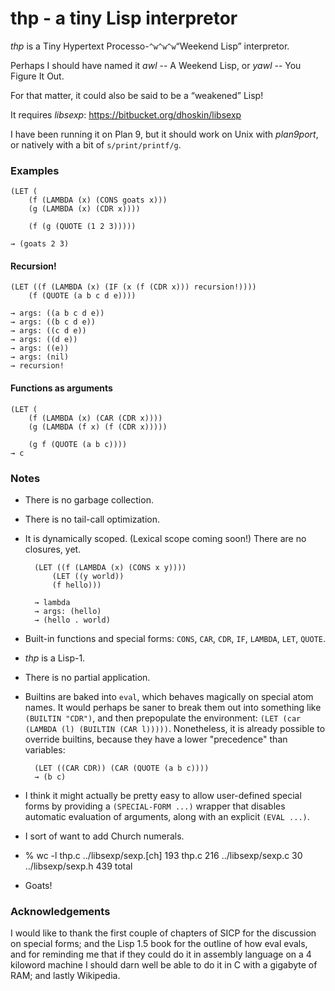 # thp - a tiny Lisp interpretor

*thp* is a Tiny Hypertext Processo-`^w^w^w`“Weekend Lisp” interpretor.

Perhaps I should have named it *awl* -- A Weekend Lisp, or *yawl* -- You Figure It Out.

For that matter, it could also be said to be a “weakened” Lisp!

It requires *libsexp*:
https://bitbucket.org/dhoskin/libsexp

I have been running it on Plan 9, but it should work on Unix with *plan9port*,
or natively with a bit of `s/print/printf/g`.

### Examples

	(LET (
		(f (LAMBDA (x) (CONS goats x)))
		(g (LAMBDA (x) (CDR x))))
	
		(f (g (QUOTE (1 2 3)))))
	
	→ (goats 2 3)

#### Recursion!

	(LET ((f (LAMBDA (x) (IF (x (f (CDR x))) recursion!))))
		(f (QUOTE (a b c d e))))
	
	→ args: ((a b c d e))
	→ args: ((b c d e))
	→ args: ((c d e))
	→ args: ((d e))
	→ args: ((e))
	→ args: (nil)
	→ recursion!

#### Functions as arguments

	(LET (
		(f (LAMBDA (x) (CAR (CDR x))))
		(g (LAMBDA (f x) (f (CDR x)))))
	
		(g f (QUOTE (a b c))))
	→ c

### Notes

* There is no garbage collection.
* There is no tail-call optimization.
* It is dynamically scoped. (Lexical scope coming soon!)  There are no closures, yet.

		(LET ((f (LAMBDA (x) (CONS x y))))
			(LET ((y world))
			(f hello)))
	
		→ lambda
		→ args: (hello)
		→ (hello . world)

* Built-in functions and special forms:
`CONS`, `CAR`, `CDR`, `IF`, `LAMBDA`, `LET`, `QUOTE`.
* *thp* is a Lisp-1.
* There is no partial application.
* Builtins are baked into `eval`, which behaves magically on special atom names.
It would perhaps be saner to break them out into something like `(BUILTIN "CDR")`,
and then prepopulate the environment: `(LET (car (LAMBDA (l) (BUILTIN (CAR l)))))`.
Nonetheless, it is already possible to override builtins,
because they have a lower "precedence" than variables:

		(LET ((CAR CDR)) (CAR (QUOTE (a b c))))
		→ (b c)

* I think it might actually be pretty easy to allow user-defined special forms
by providing a `(SPECIAL-FORM ...)` wrapper that disables automatic evaluation of arguments,
along with an explicit `(EVAL ...)`.
* I sort of want to add Church numerals.

* 
	% wc -l thp.c ../libsexp/sexp.[ch]
		193 thp.c
		216 ../libsexp/sexp.c
		 30 ../libsexp/sexp.h
		439 total

* Goats!

### Acknowledgements

I would like to thank the first couple of chapters of SICP
for the discussion on special forms;
and the Lisp 1.5 book for the outline of how eval evals,
and for reminding me that if they could do it in assembly language
on a 4 kiloword machine I should darn well be able
to do it in C with a gigabyte of RAM;
and lastly Wikipedia.
